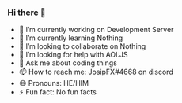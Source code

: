 ### Hi there 👋

- 🔭 I’m currently working on Development Server
- 🌱 I’m currently learning Nothing
- 👯 I’m looking to collaborate on Nothing
- 🤔 I’m looking for help with AOI.JS
- 💬 Ask me about coding things
- 📫 How to reach me: JosipFX#4668 on discord
- 😄 Pronouns: HE/HIM
- ⚡ Fun fact: No fun facts
